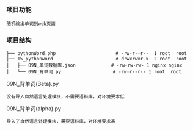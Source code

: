 ### 项目功能
```
随机输出单词到web页面
```

### 项目结构

```
├── pythonWord.php                      # -rw-r--r--  1 root  root
├── 15_pythonword                       # drwxrwxr-x  2 root  root        
│   ├── 09N_单词数据库.json             # -rw-rw-rw- 1 nginx nginx 
│   └── 09N_背单词.py                   # -rw-r--r-- 1 root  root

```

09N_背单词(Beta).py
```
没有导入自然语言处理模块，不需要语料库，对环境要求低
```


09N_背单词(alpha).py
```
导入了自然语言处理模块，需要语料库，对环境要求高
```
